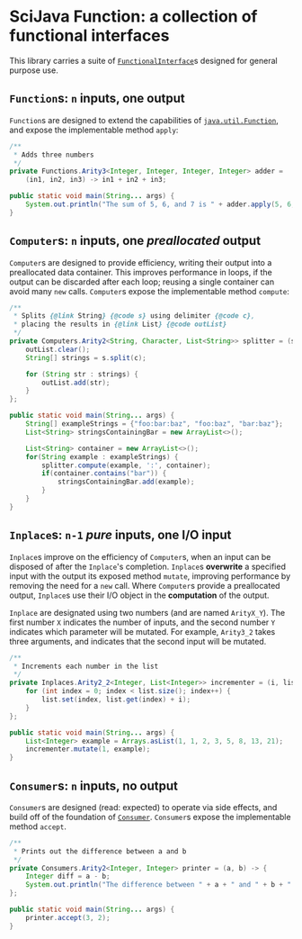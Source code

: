 # SciJava Function: a collection of functional interfaces

This library carries a suite of [`FunctionalInterface`](https://docs.oracle.com/en/java/javase/11/docs/api/java.base/java/lang/FunctionalInterface.html)s designed for general purpose use.

## `Function`s: `n` inputs, one output
`Function`s are designed to extend the capabilities of [`java.util.Function`](https://docs.oracle.com/en/java/javase/11/docs/api/java.base/java/util/function/Function.html), and expose the implementable method `apply`:

```java
/**
 * Adds three numbers
 */
private Functions.Arity3<Integer, Integer, Integer, Integer> adder = 
	(in1, in2, in3) -> in1 + in2 + in3;

public static void main(String... args) {
	System.out.println("The sum of 5, 6, and 7 is " + adder.apply(5, 6, 7));
}
```

## `Computer`s: `n` inputs, one *preallocated* output
`Computer`s are designed to provide efficiency, writing their output into a preallocated data container. This improves performance in loops, if the output can be discarded after each loop; reusing a single container can avoid many `new` calls. `Computer`s expose the implementable method `compute`:

```java
/**
 * Splits {@link String} {@code s} using delimiter {@code c}, 
 * placing the results in {@link List} {@code outList}
 */
private Computers.Arity2<String, Character, List<String>> splitter = (s, c, outList) -> { 
	outList.clear();
	String[] strings = s.split(c);

	for (String str : strings) {
		outList.add(str);
	}
};

public static void main(String... args) {
	String[] exampleStrings = {"foo:bar:baz", "foo:baz", "bar:baz"};
	List<String> stringsContainingBar = new ArrayList<>();

	List<String> container = new ArrayList<>();
	for(String example : exampleStrings) {
		splitter.compute(example, ':', container);
		if(container.contains("bar")) {
			stringsContainingBar.add(example);
		}
	}
}
```

## `Inplace`s: `n-1` *pure* inputs, one I/O input
`Inplace`s improve on the efficiency of `Computer`s, when an input can be disposed of after the `Inplace`'s completion. `Inplace`s **overwrite** a specified input with the output its exposed method `mutate`, improving performance by removing the need for a `new` call. Where `Computer`s provide a preallocated output, `Inplace`s use their I/O object in the **computation** of the output.

`Inplace` are designated using two numbers (and are named `ArityX_Y`). The first number `X` indicates the number of inputs, and the second number `Y` indicates which parameter will be mutated. For example, `Arity3_2` takes three arguments, and indicates that the second input will be mutated.

```java
/**
 * Increments each number in the list
 */
private Inplaces.Arity2_2<Integer, List<Integer>> incrementer = (i, list) -> { 
	for (int index = 0; index < list.size(); index++) {
		list.set(index, list.get(index) + i);
	}
};

public static void main(String... args) {
	List<Integer> example = Arrays.asList(1, 1, 2, 3, 5, 8, 13, 21);
	incrementer.mutate(1, example);
}
```

## `Consumer`s: `n` inputs, no output
`Consumer`s are designed (read: expected) to operate via side effects, and build off of the foundation of [`Consumer`](https://docs.oracle.com/en/java/javase/11/docs/api/java.base/java/util/function/Consumer.html). `Consumer`s expose the implementable method `accept`.

```java
/**
 * Prints out the difference between a and b
 */
private Consumers.Arity2<Integer, Integer> printer = (a, b) -> {
	Integer diff = a - b;
	System.out.println("The difference between " + a + " and " + b + " is " + diff);
};

public static void main(String... args) {
	printer.accept(3, 2);
}